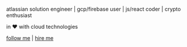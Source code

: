 atlassian solution engineer | gcp/firebase user | js/react coder | crypto enthusiast

in ❤️ with cloud technologies

[follow me](https://twitter.com/avmuratova) | [hire me](https://www.linkedin.com/in/annamuratova)


<!--
**amuratova/amuratova** is a ✨ _special_ ✨ repository because its `README.md` (this file) appears on your GitHub profile.

Here are some ideas to get you started:

- 🔭 I’m currently working on ...
- 🌱 I’m currently learning ...
- 👯 I’m looking to collaborate on ...
- 🤔 I’m looking for help with ...
- 💬 Ask me about ...
- 📫 How to reach me: ...
- 😄 Pronouns: ...
- ⚡ Fun fact: ...
-->
